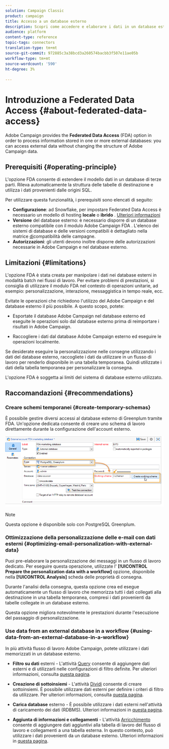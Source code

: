 ```yaml
---
solution: Campaign Classic
product: campaign
title: Accesso a un database esterno
description: Scopri come accedere e elaborare i dati in un database esterno
audience: platform
content-type: reference
topic-tags: connectors
translation-type: tm+mt
source-git-commit: 972885c3a38bcd3a260574bacbb3f507e11ae05b
workflow-type: tm+mt
source-wordcount: '590'
ht-degree: 3%

---
```



# Introduzione a Federated Data Access {#about-federated-data-access}

Adobe Campaign provides the **Federated Data Access** (FDA) option in order to process information stored in one or more external databases: you can access external data without changing the structure of Adobe Campaign data.

## Prerequisiti {#operating-principle}

L&#39;opzione FDA consente di estendere il modello dati in un database di terze parti. Rileva automaticamente la struttura delle tabelle di destinazione e utilizza i dati provenienti dalle origini SQL.

Per utilizzare questa funzionalità, i prerequisiti sono elencati di seguito:

* **Configurazione**: ad Snowflake, per impostare Federated Data Access è necessario un modello di hosting **locale** o **ibrido** . [Ulteriori informazioni](../../installation/using/hosting-models.md)
* **Versione** del database esterno: è necessario disporre di un database esterno compatibile con il modulo Adobe Campaign FDA . L&#39;elenco dei sistemi di database e delle versioni compatibili è dettagliato nella matrice [di](../../rn/using/compatibility-matrix.md#FederatedDataAccessFDA)compatibilità delle campagne.
* **Autorizzazioni**: gli utenti devono inoltre disporre delle autorizzazioni [](../../installation/using/remote-database-access-rights.md) necessarie in  Adobe Campaign e nel database esterno.

## Limitazioni {#limitations}

L&#39;opzione FDA è stata creata per manipolare i dati nei database esterni in modalità batch nei flussi di lavoro. Per evitare problemi di prestazioni, si consiglia di utilizzare il modulo FDA nel contesto di operazioni unitarie, ad esempio: personalizzazione, interazione, messaggistica in tempo reale, ecc.

Evitate le operazioni che richiedono l&#39;utilizzo del Adobe Campaign  e del database esterno il più possibile. A questo scopo, potete:

* Esportate il database Adobe Campaign  nel database esterno ed eseguite le operazioni solo dal database esterno prima di reimportare i risultati in  Adobe Campaign.

* Raccogliere i dati dal database Adobe Campaign  esterno ed eseguire le operazioni localmente.

Se desiderate eseguire la personalizzazione nelle consegne utilizzando i dati del database esterno, raccogliete i dati da utilizzare in un flusso di lavoro per renderlo disponibile in una tabella temporanea. Quindi utilizzate i dati della tabella temporanea per personalizzare la consegna.

L&#39;opzione FDA è soggetta ai limiti del sistema di database esterno utilizzato.

## Raccomandazioni {#recommendations}

### Creare schemi temporanei {#create-temporary-schemas}

È possibile gestire diversi accessi al database esterno di Greenplum tramite FDA. Un&#39;opzione dedicata consente di creare uno schema di lavoro direttamente durante la configurazione dell&#39;account esterno.

![](assets/fda_work_table.png)

>[!NOTE]
>
>Questa opzione è disponibile solo con PostgreSQL Greenplum.

### Ottimizzazione della personalizzazione delle e-mail con dati esterni {#optimizing-email-personalization-with-external-data}

Puoi pre-elaborare la personalizzazione dei messaggi in un flusso di lavoro dedicato. Per eseguire questa operazione, utilizzate l&#39; **[!UICONTROL Prepare the personalization data with a workflow]** opzione, disponibile nella **[!UICONTROL Analysis]** scheda delle proprietà di consegna.

Durante l&#39;analisi della consegna, questa opzione crea ed esegue automaticamente un flusso di lavoro che memorizza tutti i dati collegati alla destinazione in una tabella temporanea, compresi i dati provenienti da tabelle collegate in un database esterno.

Questa opzione migliora notevolmente le prestazioni durante l&#39;esecuzione del passaggio di personalizzazione.

### Use data from an external database in a workflow {#using-data-from-an-external-database-in-a-workflow}

In più attività  flusso di lavoro Adobe Campaign, potete utilizzare i dati memorizzati in un database esterno.

* **Filtro su dati** esterni - L&#39;attività [Query](../../workflow/using/targeting-data.md#selecting-data) consente di aggiungere dati esterni e di utilizzarli nelle configurazioni di filtro definite. Per ulteriori informazioni, consulta [questa pagina](../../workflow/using/targeting-data.md#selecting-data).

* **Creazione di sottoinsiemi** - L&#39;attività [Dividi](../../workflow/using/split.md) consente di creare sottoinsiemi. È possibile utilizzare dati esterni per definire i criteri di filtro da utilizzare. Per ulteriori informazioni, consulta [questa pagina](../../workflow/using/split.md).

* **Carica database** esterno - È possibile utilizzare i dati esterni nell&#39;attività di caricamento [](../../workflow/using/data-loading--rdbms-.md) dei dati (RDBMS). Ulteriori informazioni in [questa pagina](../../workflow/using/data-loading--rdbms-.md).

* **Aggiunta di informazioni e collegamenti** - L&#39;attività [Arricchimento](../../workflow/using/enrichment.md) consente di aggiungere dati aggiuntivi alla tabella di lavoro del flusso di lavoro e collegamenti a una tabella esterna. In questo contesto, può utilizzare i dati provenienti da un database esterno. Ulteriori informazioni in [questa pagina](../../workflow/using/enrichment.md).
